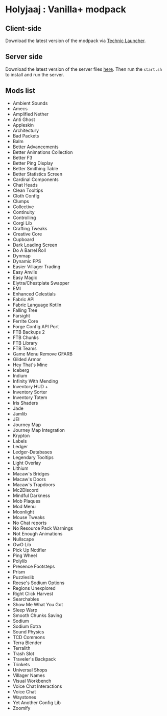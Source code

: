 # Holyjaaj : Vanilla+ modpack

## Client-side
Download the latest version of the modpack via [Technic Launcher](https://www.technicpack.net/modpack/holyjaaj.1931807).

## Server side
Download the latest version of the server files [here](https://github.com/Captn138/holyjaaj-vanillaplus-modpack-server/releases/latest/download/server.zip).
Then run the `start.sh` to install and run the server.

## Mods list
- Ambient Sounds
- Amecs
- Amplified Nether
- Anti Ghost
- Appleskin
- Architectury
- Bad Packets
- Balm
- Better Advancements
- Better Animations Collection
- Better F3
- Better Ping Display
- Better Smithing Table
- Better Statistics Screen
- Cardinal Components
- Chat Heads
- Clean Tooltips
- Cloth Config
- Clumps
- Collective
- Continuity
- Controlling
- Corgi Lib
- Crafting Tweaks
- Creative Core
- Cupboard
- Dark Loading Screen
- Do A Barrel Roll
- Dynmap
- Dynamic FPS
- Easier Villager Trading
- Easy Anvils
- Easy Magic
- Elytra/Chestplate Swapper
- EMI
- Enhanced Celestials
- Fabric API
- Fabric Language Kotlin
- Falling Tree
- Farsight
- Ferrite Core
- Forge Config API Port
- FTB Backups 2
- FTB Chunks
- FTB Library
- FTB Teams
- Game Menu Remove GFARB
- Gilded Armor
- Hey That's Mine
- Iceberg
- Indium
- Infinity With Mending
- Inventory HUD +
- Inventory Sorter
- Inventory Totem
- Iris Shaders
- Jade
- Jamlib
- JEI
- Journey Map
- Journey Map Integration
- Krypton
- Labels
- Ledger
- Ledger-Databases
- Legendary Tooltips
- Light Overlay
- Lithium
- Macaw's Bridges
- Macaw's Doors
- Macaw's Trapdoors
- Mc2Discord
- Mindful Darkness
- Mob Plaques
- Mod Menu
- Moonlight
- Mouse Tweaks
- No Chat reports
- No Resource Pack Warnings
- Not Enough Animations
- Nullscape
- OwO Lib
- Pick Up Notifier
- Ping Wheel
- Polylib
- Presence Footsteps
- Prism
- Puzzleslib
- Reese's Sodium Options
- Regions Unexplored
- Right Click Harvest
- Searchables
- Show Me What You Got
- Sleep Warp
- Smooth Chunks Saving
- Sodium
- Sodium Extra
- Sound Physics
- TCD Commons
- Terra Blender
- Terralith
- Trash Slot
- Traveler's Backpack
- Trinkets
- Universal Shops
- Villager Names
- Visual Workbench
- Voice Chat Interactions
- Voice Chat
- Waystones
- Yet Another Config Lib
- Zoomify
